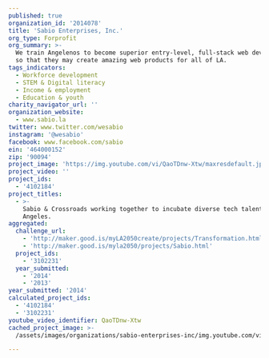 ```yaml
---
published: true
organization_id: '2014078'
title: 'Sabio Enterprises, Inc.'
org_type: Forprofit
org_summary: >-
  We train Angelenos to become superior entry-level, full-stack web developers
  so that they may create amazing web products for all of LA.
tags_indicators:
  - Workforce development
  - STEM & Digital literacy
  - Income & employment
  - Education & youth
charity_navigator_url: ''
organization_website:
  - www.sabio.la
twitter: www.twitter.com/wesabio
instagram: '@wesabio'
facebook: www.facebook.com/sabio
ein: '464000152'
zip: '90094'
project_image: 'https://img.youtube.com/vi/QaoTDnw-Xtw/maxresdefault.jpg'
project_video: ''
project_ids:
  - '4102184'
project_titles:
  - >-
    Sabio & Crossroads working together to incubate diverse tech talent in Los
    Angeles.
aggregated:
  challenge_url:
    - 'http://maker.good.is/myLA2050create/projects/Transformation.html'
    - 'http://maker.good.is/myla2050/projects/Sabio.html'
  project_ids:
    - '3102231'
  year_submitted:
    - '2014'
    - '2013'
year_submitted: '2014'
calculated_project_ids:
  - '4102184'
  - '3102231'
youtube_video_identifier: QaoTDnw-Xtw
cached_project_image: >-
  /assets/images/organizations/sabio-enterprises-inc/img.youtube.com/vi/QaoTDnw-Xtw/maxresdefault.jpg

---
```

